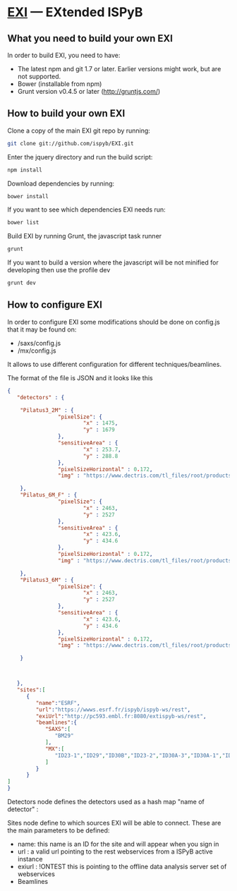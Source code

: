 ﻿[EXI](http://exi.embl.fr/saxs) —  EXtended ISPyB
==================================================


What you need to build your own EXI
--------------------------------------

In order to build EXI, you need to have:
- The latest npm and git 1.7 or later. Earlier versions might work, but are not supported. 
- Bower (installable from npm)
- Grunt version v0.4.5 or later (http://gruntjs.com/)


How to build your own EXI
--------------------------------------

Clone a copy of the main EXI git repo by running:

```bash
git clone git://github.com/ispyb/EXI.git
```

Enter the jquery directory and run the build script:

```bash
npm install
```

Download dependencies by running:

```bash
bower install
```

If you want to see which dependencies EXI needs run:
```bash
bower list
```


Build EXI by running Grunt, the javascript task runner

```bash
grunt
```

If you want to build a version where the javascript will be not minified for developing then use the profile dev

```bash
grunt dev
```

How to configure EXI 
--------------------------------------
In order to configure EXI some modifications should be done on config.js that it may be found on:
* /saxs/config.js 
* /mx/config.js

It allows to use different configuration for different techniques/beamlines.

The format of the file is JSON and it looks like this

```json
{
   "detectors" : {

	"Pilatus3_2M" : {
				"pixelSize": {
						"x" : 1475,
						"y" : 1679
				},
				"sensitiveArea" : {
						"x" : 253.7,
						"y" : 288.8
				},
				"pixelSizeHorizontal" : 0.172,
				"img" : "https://www.dectris.com/tl_files/root/products/PILATUS%20S%20Serie/Systems/PILATUS3_S_2M.png"

	},
	"Pilatus_6M_F" : {
				"pixelSize": {
						"x" : 2463,
						"y" : 2527
				},
				"sensitiveArea" : {
						"x" : 423.6,
						"y" : 434.6
				},
				"pixelSizeHorizontal" : 0.172,
				"img" : "https://www.dectris.com/tl_files/root/products/PILATUS%20S%20Serie/Systems/PILATUS3_S_6M.png"

	},
	"Pilatus3_6M" : {
				"pixelSize": {
						"x" : 2463,
						"y" : 2527
				},
				"sensitiveArea" : {
						"x" : 423.6,
						"y" : 434.6
				},
				"pixelSizeHorizontal" : 0.172,
				"img" : "https://www.dectris.com/tl_files/root/products/PILATUS%20S%20Serie/Systems/PILATUS3_S_6M.png"

	}



   },
   "sites":[
      {
         "name":"ESRF",
         "url":"https://wwws.esrf.fr/ispyb/ispyb-ws/rest",
         "exiUrl":"http://pc593.embl.fr:8080/extispyb-ws/rest",
         "beamlines":{
            "SAXS":[
               "BM29"
            ],
            "MX":[
               "ID23-1","ID29","ID30B","ID23-2","ID30A-3","ID30A-1","ID30A-2","BM14U","BM30A","ID14-1","ID14-2","ID14-3","ID14-4"
            ]
         }
      }
]
}
```

Detectors node defines the detectors used as a hash map "name of detector" : <Properties>

Sites node define to which sources EXI will be able to connect. These are the main parameters to be defined:
* name: this name is an ID for the site and will appear when you sign in
* url : a valid url pointing to the rest webservices from a ISPyB active instance
* exiurl : !ONTEST this is pointing to the offline data analysis server set of webservices
* Beamlines
